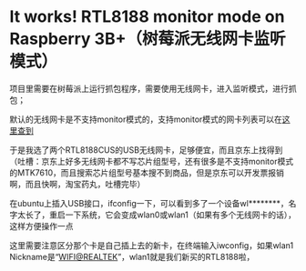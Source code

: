 # It works! RTL8188 monitor mode on Raspberry 3B+（树莓派无线网卡监听模式）


项目里需要在树莓派上运行抓包程序，需要使用无线网卡，进入监听模式，进行抓包；

默认的无线网卡是不支持monitor模式的，支持monitor模式的网卡列表可以在[这里查到](https://wikidevi.com/wiki/Wireless_adapters/Chipset_table)

于是我选了两个RTL8188CUS的USB无线网卡，足够便宜，而且京东上找得到（吐槽：京东上好多无线网卡都不写芯片组型号，还有很多是不支持monitor模式的MTK7610，而且搜索芯片组型号基本搜不到商品，但是京东可以开发票报销啊，而且快啊，淘宝药丸，吐槽完毕）

在ubuntu上插入USB接口，ifconfig一下，可以看到多了一个设备wl********，名字太长了，重启一下系统，它会变成wlan0或wlan1（如果有多个无线网卡的话），这样方便操作一点

这里需要注意区分那个卡是自己插上去的新卡，在终端输入iwconfig，如果wlan1 Nickname是“<WIFI@REALTEK>”，wlan1就是我们新买的RTL8188啦，
